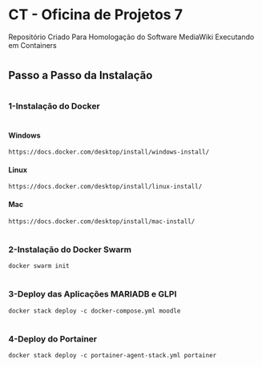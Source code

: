 # CT - Oficina de Projetos 7

Repositório Criado Para Homologação do Software MediaWiki Executando em Containers

#

## Passo a Passo da Instalação

#

### 1-Instalação do Docker
#

#### Windows    
    https://docs.docker.com/desktop/install/windows-install/

#### Linux
    https://docs.docker.com/desktop/install/linux-install/

#### Mac
    https://docs.docker.com/desktop/install/mac-install/   

#    
### 2-Instalação do Docker Swarm

    docker swarm init

#
### 3-Deploy das Aplicações MARIADB e GLPI

    docker stack deploy -c docker-compose.yml moodle

#
### 4-Deploy do Portainer

    docker stack deploy -c portainer-agent-stack.yml portainer